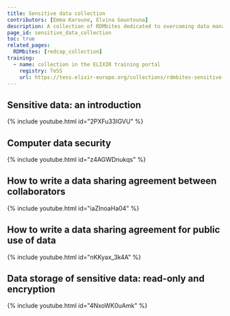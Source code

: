 ```yaml
---
title: Sensitive data collection
contributors: [Emma Karoune, Elvina Gountouna]
description: A collection of RDMbites dedicated to overcoming data management barriers with sensitive data
page_id: sensitive_data_collection
toc: true
related_pages: 
  RDMbites: [redcap_collection]
training:
  - name: collection in the ELIXIR training portal
    registry: TeSS
    url: https://tess.elixir-europe.org/collections/rdmbites-sensitive-data-collection
---
```




## Sensitive data: an introduction

{% include youtube.html id="2PXFu33IGVU" %}

## Computer data security

{% include youtube.html id="z4AGWDnukqs" %}

## How to write a data sharing agreement between collaborators

{% include youtube.html id="iaZInoaHa04" %}

## How to write a data sharing agreement for public use of data

{% include youtube.html id="nKKyax_3k4A" %}

## Data storage of sensitive data: read-only and encryption

{% include youtube.html id="4NxoWK0uAmk" %}
